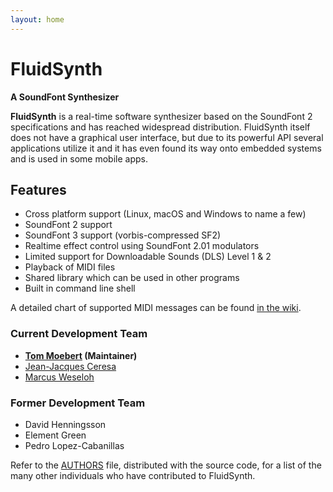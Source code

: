 ```yaml
---
layout: home
---
```


# FluidSynth
**A SoundFont Synthesizer**

**FluidSynth** is a real-time software synthesizer based on the SoundFont 2
specifications and has reached widespread distribution. FluidSynth itself does
not have a graphical user interface, but due to its powerful API several
applications utilize it and it has even found its way onto embedded systems and
is used in some mobile apps.

## Features

- Cross platform support (Linux, macOS and Windows to name a few)
- SoundFont 2 support
- SoundFont 3 support (vorbis-compressed SF2)
- Realtime effect control using SoundFont 2.01 modulators
- Limited support for Downloadable Sounds (DLS) Level 1 & 2
- Playback of MIDI files
- Shared library which can be used in other programs
- Built in command line shell

A detailed chart of supported MIDI messages can be found <a
href="https://github.com/FluidSynth/fluidsynth/wiki/FluidFeatures">in the
wiki</a>.

### Current Development Team
- **[Tom Moebert](https://github.com/derselbst) (Maintainer)**
- [Jean-Jacques Ceresa](https://github.com/jjceresa)
- [Marcus Weseloh](https://github.com/mawe42)

### Former Development Team
- David Henningsson
- Element Green
- Pedro Lopez-Cabanillas

Refer to the <a href="https://github.com/FluidSynth/fluidsynth/blob/master/AUTHORS">AUTHORS</a>
file, distributed with the source code, for a list of the many other
individuals who have contributed to FluidSynth.
